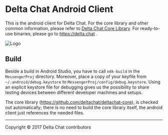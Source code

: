 Delta Chat Android Client
================================================================================

This is the android client for Delta Chat.  For the core library and other common
information, please refer to [Delta Chat Core Library](https://github.com/deltachat/deltachat-core).
For ready-to-use binaries, please go to https://delta.chat .

![Logo](https://delta.chat/assets/features/start-img4.png)


Build
--------------------------------------------------------------------------------

Beside a build in Android Studio, you have to call `ndk-build` in the
`MessengerProj` directory.  Moreover, place a copy of your keyfile from 
`~/.android/debug.keystore` to `MessengerProj/config/debug.keystore`. Using an
explicit keystore file for debugging gives us the possibility to share
testing devices between different developer machines and setups.

The core library (https://github.com/deltachat/deltachat-core), is checked out
automatically; there is no need to build the core library itself, the android
client just references the needed files.

---

Copyright © 2017 Delta Chat contributors
